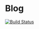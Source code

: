 # Blog

[![Build Status](https://travis-ci.org/xianmobilelab/blog.svg?branch=master)](https://travis-ci.org/xianmobilelab/blog)
